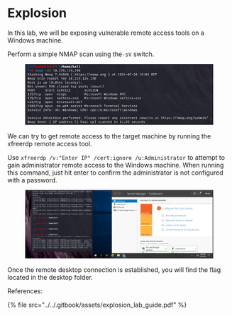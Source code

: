 # Explosion

In this lab, we will be exposing vulnerable remote access tools on a Windows machine.

Perform a simple NMAP scan using the`-sV` switch.

<figure><img src="../../.gitbook/assets/image (10) (1) (1).png" alt=""><figcaption></figcaption></figure>

We can try to get remote access to the target machine by running the xfreerdp remote access tool.

Use `xfreerdp /v:"Enter IP" /cert:ignore /u:Administrator` to attempt to gain administrator remote access to the Windows machine. When running this command, just hit enter to confirm the administrator is not configured with a password.

<figure><img src="../../.gitbook/assets/image (11) (1) (1).png" alt=""><figcaption></figcaption></figure>

Once the remote desktop connection is established, you will find the flag located in the desktop folder.



References:

{% file src="../../.gitbook/assets/explosion_lab_guide.pdf" %}





&#x20;
